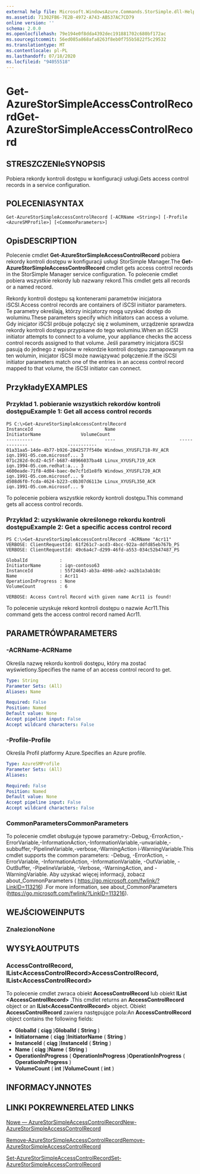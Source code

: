 ```yaml
---
external help file: Microsoft.WindowsAzure.Commands.StorSimple.dll-Help.xml
ms.assetid: 71302FB6-7E2B-4972-A743-AB537AC7CD79
online version: ''
schema: 2.0.0
ms.openlocfilehash: 79e194e0f8dda4392dec191881702c680bf172ac
ms.sourcegitcommit: 56ed085a868afa8263f8eb0f755b5822f5c29532
ms.translationtype: MT
ms.contentlocale: pl-PL
ms.lasthandoff: 07/18/2020
ms.locfileid: "94055518"
---
```

# <span data-ttu-id="be975-101">Get-AzureStorSimpleAccessControlRecord</span><span class="sxs-lookup"><span data-stu-id="be975-101">Get-AzureStorSimpleAccessControlRecord</span></span>

## <span data-ttu-id="be975-102">STRESZCZENIe</span><span class="sxs-lookup"><span data-stu-id="be975-102">SYNOPSIS</span></span>
<span data-ttu-id="be975-103">Pobiera rekordy kontroli dostępu w konfiguracji usługi.</span><span class="sxs-lookup"><span data-stu-id="be975-103">Gets access control records in a service configuration.</span></span>

## <span data-ttu-id="be975-104">POLECENIA</span><span class="sxs-lookup"><span data-stu-id="be975-104">SYNTAX</span></span>

```
Get-AzureStorSimpleAccessControlRecord [-ACRName <String>] [-Profile <AzureSMProfile>] [<CommonParameters>]
```

## <span data-ttu-id="be975-105">Opis</span><span class="sxs-lookup"><span data-stu-id="be975-105">DESCRIPTION</span></span>
<span data-ttu-id="be975-106">Polecenie cmdlet **Get-AzureStorSimpleAccessControlRecord** pobiera rekordy kontroli dostępu w konfiguracji usługi StorSimple Manager.</span><span class="sxs-lookup"><span data-stu-id="be975-106">The **Get-AzureStorSimpleAccessControlRecord** cmdlet gets access control records in the StorSimple Manager service configuration.</span></span>
<span data-ttu-id="be975-107">To polecenie cmdlet pobiera wszystkie rekordy lub nazwany rekord.</span><span class="sxs-lookup"><span data-stu-id="be975-107">This cmdlet gets all records or a named record.</span></span>

<span data-ttu-id="be975-108">Rekordy kontroli dostępu są kontenerami parametrów inicjatora iSCSI.</span><span class="sxs-lookup"><span data-stu-id="be975-108">Access control records are containers of iSCSI initiator parameters.</span></span>
<span data-ttu-id="be975-109">Te parametry określają, którzy inicjatorzy mogą uzyskać dostęp do woluminu.</span><span class="sxs-lookup"><span data-stu-id="be975-109">These parameters specify which initiators can access a volume.</span></span>
<span data-ttu-id="be975-110">Gdy inicjator iSCSI próbuje połączyć się z woluminem, urządzenie sprawdza rekordy kontroli dostępu przypisane do tego woluminu.</span><span class="sxs-lookup"><span data-stu-id="be975-110">When an iSCSI initiator attempts to connect to a volume, your appliance checks the access control records assigned to that volume.</span></span>
<span data-ttu-id="be975-111">Jeśli parametry inicjatora iSCSI pasują do jednego z wpisów w rekordzie kontroli dostępu zamapowanym na ten wolumin, inicjator iSCSI może nawiązywać połączenie.</span><span class="sxs-lookup"><span data-stu-id="be975-111">If the iSCSI initiator parameters match one of the entries in an access control record mapped to that volume, the iSCSI initiator can connect.</span></span>

## <span data-ttu-id="be975-112">Przykłady</span><span class="sxs-lookup"><span data-stu-id="be975-112">EXAMPLES</span></span>

### <span data-ttu-id="be975-113">Przykład 1. pobieranie wszystkich rekordów kontroli dostępu</span><span class="sxs-lookup"><span data-stu-id="be975-113">Example 1: Get all access control records</span></span>
```
PS C:\>Get-AzureStorSimpleAccessControlRecord
InstanceId                           Name                        InitiatorName               VolumeCount
----------                           ----                        -------------               -----------
01a31aa5-14de-4b77-b926-2842577f540e Windows_XYUSFL718-RV_ACR    iqn.1991-05.com.microsof... 3
071c282d-0cd2-4c5f-b687-48966037ba48 Linux_XYUSFL719_ACR         iqn.1994-05.com.redhat:a... 3
4600eade-71f8-4d04-baec-0e7cf1d1e8fb Windows_XYUSFL720_ACR       iqn.1991-05.com.microsof... 9
d508d6f0-fcda-4624-b223-c0b307d6113e Linux_XYUSFL350_ACR         iqn.1991-05.com.microsof... 9
```

<span data-ttu-id="be975-114">To polecenie pobiera wszystkie rekordy kontroli dostępu.</span><span class="sxs-lookup"><span data-stu-id="be975-114">This command gets all access control records.</span></span>

### <span data-ttu-id="be975-115">Przykład 2: uzyskiwanie określonego rekordu kontroli dostępu</span><span class="sxs-lookup"><span data-stu-id="be975-115">Example 2: Get a specific access control record</span></span>
```
PS C:\>Get-AzureStorSimpleAccessControlRecord -ACRName "Acr11"
VERBOSE: ClientRequestId: 61f261c7-acd3-4bcc-922a-ddfd85eb767b_PS
VERBOSE: ClientRequestId: 49c6a4c7-d299-46fd-a553-034c52b47487_PS

GlobalId            : 
InitiatorName       : iqn-contoso63
InstanceId          : 55f24643-ab3a-4098-ade2-aa2b1a3ab18c
Name                : Acr11
OperationInProgress : None
VolumeCount         : 6

VERBOSE: Access Control Record with given name Acr11 is found!
```

<span data-ttu-id="be975-116">To polecenie uzyskuje rekord kontroli dostępu o nazwie Acr11.</span><span class="sxs-lookup"><span data-stu-id="be975-116">This command gets the access control record named Acr11.</span></span>

## <span data-ttu-id="be975-117">PARAMETRÓW</span><span class="sxs-lookup"><span data-stu-id="be975-117">PARAMETERS</span></span>

### <span data-ttu-id="be975-118">-ACRName</span><span class="sxs-lookup"><span data-stu-id="be975-118">-ACRName</span></span>
<span data-ttu-id="be975-119">Określa nazwę rekordu kontroli dostępu, który ma zostać wyświetlony.</span><span class="sxs-lookup"><span data-stu-id="be975-119">Specifies the name of an access control record to get.</span></span>

```yaml
Type: String
Parameter Sets: (All)
Aliases: Name

Required: False
Position: Named
Default value: None
Accept pipeline input: False
Accept wildcard characters: False
```

### <span data-ttu-id="be975-120">-Profile</span><span class="sxs-lookup"><span data-stu-id="be975-120">-Profile</span></span>
<span data-ttu-id="be975-121">Określa Profil platformy Azure.</span><span class="sxs-lookup"><span data-stu-id="be975-121">Specifies an Azure profile.</span></span>

```yaml
Type: AzureSMProfile
Parameter Sets: (All)
Aliases: 

Required: False
Position: Named
Default value: None
Accept pipeline input: False
Accept wildcard characters: False
```

### <span data-ttu-id="be975-122">CommonParameters</span><span class="sxs-lookup"><span data-stu-id="be975-122">CommonParameters</span></span>
<span data-ttu-id="be975-123">To polecenie cmdlet obsługuje typowe parametry:-Debug,-ErrorAction,-ErrorVariable,-InformationAction,-InformationVariable,-unvariable,-subbuffer,-PipelineVariable,-verbose,-WarningAction i-WarningVariable.</span><span class="sxs-lookup"><span data-stu-id="be975-123">This cmdlet supports the common parameters: -Debug, -ErrorAction, -ErrorVariable, -InformationAction, -InformationVariable, -OutVariable, -OutBuffer, -PipelineVariable, -Verbose, -WarningAction, and -WarningVariable.</span></span> <span data-ttu-id="be975-124">Aby uzyskać więcej informacji, zobacz about_CommonParameters ( https://go.microsoft.com/fwlink/?LinkID=113216) .</span><span class="sxs-lookup"><span data-stu-id="be975-124">For more information, see about_CommonParameters (https://go.microsoft.com/fwlink/?LinkID=113216).</span></span>

## <span data-ttu-id="be975-125">WEJŚCIOWE</span><span class="sxs-lookup"><span data-stu-id="be975-125">INPUTS</span></span>

### <span data-ttu-id="be975-126">Znaleziono</span><span class="sxs-lookup"><span data-stu-id="be975-126">None</span></span>

## <span data-ttu-id="be975-127">WYSYŁA</span><span class="sxs-lookup"><span data-stu-id="be975-127">OUTPUTS</span></span>

### <span data-ttu-id="be975-128">AccessControlRecord, IList\<AccessControlRecord\></span><span class="sxs-lookup"><span data-stu-id="be975-128">AccessControlRecord, IList\<AccessControlRecord\></span></span>
<span data-ttu-id="be975-129">To polecenie cmdlet zwraca obiekt **AccessControlRecord** lub obiekt **IList \<AccessControlRecord\>** .</span><span class="sxs-lookup"><span data-stu-id="be975-129">This cmdlet returns an **AccessControlRecord** object or an **IList\<AccessControlRecord\>** object.</span></span>
<span data-ttu-id="be975-130">Obiekt **AccessControlRecord** zawiera następujące pola:</span><span class="sxs-lookup"><span data-stu-id="be975-130">An **AccessControlRecord** object contains the following fields:</span></span> 

- <span data-ttu-id="be975-131">**GlobalId** ( **ciąg** )</span><span class="sxs-lookup"><span data-stu-id="be975-131">**GlobalId** ( **String** )</span></span> 
- <span data-ttu-id="be975-132">**Initiatorname** ( **ciąg** )</span><span class="sxs-lookup"><span data-stu-id="be975-132">**InitiatorName** ( **String** )</span></span> 
- <span data-ttu-id="be975-133">**InstanceId** ( **ciąg** )</span><span class="sxs-lookup"><span data-stu-id="be975-133">**InstanceId** ( **String** )</span></span> 
- <span data-ttu-id="be975-134">**Name** ( **ciąg** )</span><span class="sxs-lookup"><span data-stu-id="be975-134">**Name** ( **String** )</span></span> 
- <span data-ttu-id="be975-135">**OperationInProgress** ( **OperationInProgress** )</span><span class="sxs-lookup"><span data-stu-id="be975-135">**OperationInProgress** ( **OperationInProgress** )</span></span> 
- <span data-ttu-id="be975-136">**VolumeCount** ( **int** )</span><span class="sxs-lookup"><span data-stu-id="be975-136">**VolumeCount** ( **int** )</span></span>

## <span data-ttu-id="be975-137">INFORMACYJN</span><span class="sxs-lookup"><span data-stu-id="be975-137">NOTES</span></span>

## <span data-ttu-id="be975-138">LINKI POKREWNE</span><span class="sxs-lookup"><span data-stu-id="be975-138">RELATED LINKS</span></span>

[<span data-ttu-id="be975-139">Nowe — AzureStorSimpleAccessControlRecord</span><span class="sxs-lookup"><span data-stu-id="be975-139">New-AzureStorSimpleAccessControlRecord</span></span>](./New-AzureStorSimpleAccessControlRecord.md)

[<span data-ttu-id="be975-140">Remove-AzureStorSimpleAccessControlRecord</span><span class="sxs-lookup"><span data-stu-id="be975-140">Remove-AzureStorSimpleAccessControlRecord</span></span>](./Remove-AzureStorSimpleAccessControlRecord.md)

[<span data-ttu-id="be975-141">Set-AzureStorSimpleAccessControlRecord</span><span class="sxs-lookup"><span data-stu-id="be975-141">Set-AzureStorSimpleAccessControlRecord</span></span>](./Set-AzureStorSimpleAccessControlRecord.md)


